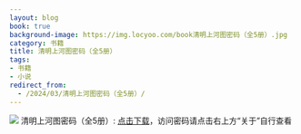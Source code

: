 ```yaml
---
layout: blog
book: true
background-image: https://img.locyoo.com/book清明上河图密码（全5册）.jpg
category: 书籍
title: 清明上河图密码（全5册）
tags:
- 书籍
- 小说
redirect_from:
  - /2024/03/清明上河图密码（全5册）/
---
```

![](https://img.locyoo.com/book清明上河图密码（全5册）.jpg)
清明上河图密码（全5册）: <a name = "ref1" href="https://url18.ctfile.com/f/50983618-1380049147-29249d?p=3619">点击下载</a>，访问密码请点击右上方“关于”自行查看
